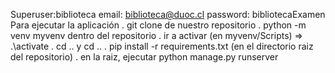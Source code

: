 Superuser:biblioteca
email: biblioteca@duoc.cl
password: bibliotecaExamen
Para ejecutar la aplicación . git clone de nuestro repositorio . python -m venv myvenv dentro del repositorio . ir a activar (en myvenv/Scripts) => .\activate . cd .. y cd .. . pip install -r requirements.txt (en el directorio raiz del repositorio) . en la raiz, ejecutar python manage.py runserver
